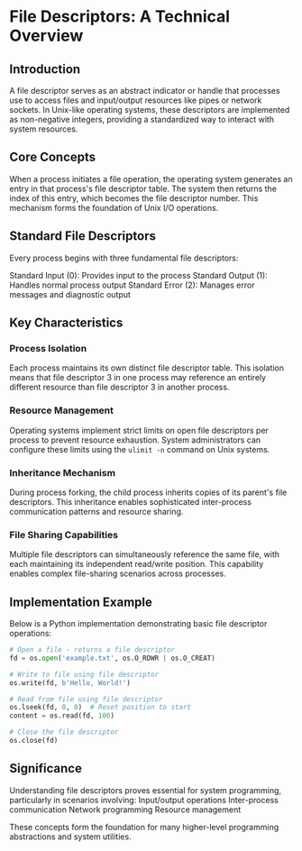 # File Descriptors: A Technical Overview

## Introduction
A file descriptor serves as an abstract indicator or handle that processes use to access files and input/output resources like pipes or network sockets. In Unix-like operating systems, these descriptors are implemented as non-negative integers, providing a standardized way to interact with system resources.

## Core Concepts
When a process initiates a file operation, the operating system generates an entry in that process's file descriptor table. The system then returns the index of this entry, which becomes the file descriptor number. This mechanism forms the foundation of Unix I/O operations.

## Standard File Descriptors
Every process begins with three fundamental file descriptors:

Standard Input (0): Provides input to the process
Standard Output (1): Handles normal process output
Standard Error (2): Manages error messages and diagnostic output

## Key Characteristics

### Process Isolation
Each process maintains its own distinct file descriptor table. This isolation means that file descriptor 3 in one process may reference an entirely different resource than file descriptor 3 in another process.

### Resource Management
Operating systems implement strict limits on open file descriptors per process to prevent resource exhaustion. System administrators can configure these limits using the `ulimit -n` command on Unix systems.

### Inheritance Mechanism
During process forking, the child process inherits copies of its parent's file descriptors. This inheritance enables sophisticated inter-process communication patterns and resource sharing.

### File Sharing Capabilities
Multiple file descriptors can simultaneously reference the same file, with each maintaining its independent read/write position. This capability enables complex file-sharing scenarios across processes.

## Implementation Example
Below is a Python implementation demonstrating basic file descriptor operations:

```python
# Open a file - returns a file descriptor
fd = os.open('example.txt', os.O_RDWR | os.O_CREAT)

# Write to file using file descriptor
os.write(fd, b'Hello, World!')

# Read from file using file descriptor
os.lseek(fd, 0, 0)  # Reset position to start
content = os.read(fd, 100)

# Close the file descriptor
os.close(fd)
```

## Significance
Understanding file descriptors proves essential for system programming, particularly in scenarios involving:
Input/output operations
Inter-process communication
Network programming
Resource management

These concepts form the foundation for many higher-level programming abstractions and system utilities.
